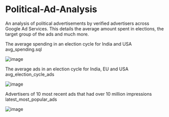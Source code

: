 # Political-Ad-Analysis
An analysis of political advertisements by verified advertisers across Google Ad Services. This details the average amount spent in elections, the target group of the ads and much more.
	
The average spending in an election cycle for India and USA
avg_spending.sql

![image](https://user-images.githubusercontent.com/100951694/156870422-7c113b79-662f-4aa6-96f8-53d5d0f20cc7.png)

The average ads in an election cycle for India, EU and USA
avg_election_cycle_ads

![image](https://user-images.githubusercontent.com/100951694/156870656-0506df4a-cbfe-47ac-be59-81e13be5eb93.png)

Advertisers of 10 most recent ads that had over 10 million impressions
latest_most_popular_ads

![image](https://user-images.githubusercontent.com/100951694/156870756-b9bcb051-972c-4907-839b-2232216bec87.png)

